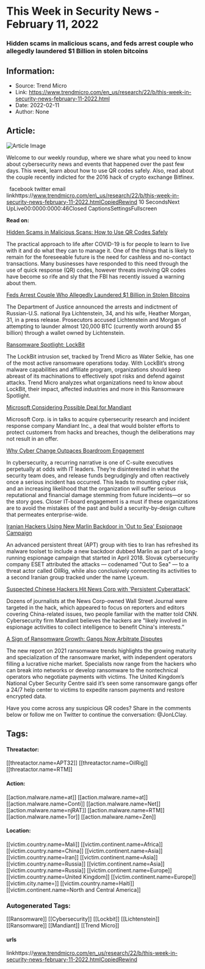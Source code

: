 # This Week in Security News - February 11, 2022
### Hidden scams in malicious scans, and feds arrest couple who allegedly laundered $1 Billion in stolen bitcoins

## Information:
+ Source: Trend Micro
+ Link: https://www.trendmicro.com/en_us/research/22/b/this-week-in-security-news-february-11-2022.html
+ Date: 2022-02-11
+ Author: None


## Article:
![Article Image](https://www.trendmicro.com/content/dam/trendmicro/global/en/research/week-in-security-news.jpg)





Welcome to our weekly roundup, where we share what you need to know about cybersecurity news and events that happened over the past few days. This week, learn about how to use QR codes safely. Also, read about the couple recently indicted for the 2016 hack of crypto exchange Bitfinex.







  facebook twitter email linkhttps://www.trendmicro.com/en\_us/research/22/b/this-week-in-security-news-february-11-2022.htmlCopiedRewind 10 SecondsNext UpLive00:0000:0000:46Closed CaptionsSettingsFullscreen




  

**Read on:**


[Hidden Scams in Malicious Scans: How to Use QR Codes Safely](https://www.trendmicro.com/vinfo/tmr/?/us/security/news/cybercrime-and-digital-threats/hidden-scams-in-malicious-scans-how-to-use-qr-codes-safely)


The practical approach to life after COVID-19 is for people to learn to live with it and do what they can to manage it. One of the things that is likely to remain for the foreseeable future is the need for cashless and no-contact transactions. Many businesses have responded to this need through the use of quick response (QR) codes, however threats involving QR codes have become so rife and sly that the FBI has recently issued a warning about them.


[Feds Arrest Couple Who Allegedly Laundered $1 Billion in Stolen Bitcoins](https://www.vice.com/en/article/4awqbm/feds-arrest-couple-who-allegedly-laundered-dollar1-billion-in-stolen-bitcoins)


The Department of Justice announced the arrests and indictment of Russian-U.S. national Ilya Lichtenstein, 34, and his wife, Heather Morgan, 31, in a press release. Prosecutors accused Lichtenstein and Morgan of attempting to launder almost 120,000 BTC (currently worth around $5 billion) through a wallet owned by Lichtenstein.


[Ransomware Spotlight: LockBit](https://www.trendmicro.com/vinfo/tmr/?/us/security/news/ransomware-spotlight/ransomware-spotlight-lockbit)


The LockBit intrusion set, tracked by Trend Micro as Water Selkie, has one of the most active ransomware operations today. With LockBit’s strong malware capabilities and affiliate program, organizations should keep abreast of its machinations to effectively spot risks and defend against attacks. Trend Micro analyzes what organizations need to know about LockBit, their impact, affected industries and more in this Ransomware Spotlight.


[Microsoft Considering Possible Deal for Mandiant](https://www.bloomberg.com/news/articles/2022-02-08/microsoft-is-said-to-pursue-deal-for-cybersecurity-firm-mandiant)


Microsoft Corp. is in talks to acquire cybersecurity research and incident response company Mandiant Inc., a deal that would bolster efforts to protect customers from hacks and breaches, though the deliberations may not result in an offer.


[Why Cyber Change Outpaces Boardroom Engagement](/en_us/research/22/b/why-cyber-change-outpaces-boardroom-engagement.html)


In cybersecurity, a recurring narrative is one of C-suite executives perpetually at odds with IT leaders. They’re disinterested in what the security team does, and release funds begrudgingly and often reactively once a serious incident has occurred. This leads to mounting cyber risk, and an increasing likelihood that the organization will suffer serious reputational and financial damage stemming from future incidents—or so the story goes. Closer IT-board engagement is a must if these organizations are to avoid the mistakes of the past and build a security-by-design culture that permeates enterprise-wide.


[Iranian Hackers Using New Marlin Backdoor in 'Out to Sea' Espionage Campaign](https://thehackernews.com/2022/02/iranian-hackers-using-new-marlin.html)


An advanced persistent threat (APT) group with ties to Iran has refreshed its malware toolset to include a new backdoor dubbed Marlin as part of a long-running espionage campaign that started in April 2018. Slovak cybersecurity company ESET attributed the attacks — codenamed "Out to Sea" — to a threat actor called OilRig, while also conclusively connecting its activities to a second Iranian group tracked under the name Lyceum.


[Suspected Chinese Hackers Hit News Corp with 'Persistent Cyberattack'](https://www.cnn.com/2022/02/04/tech/news-corp-chinese-hackers/index.html)


Dozens of journalists at the News Corp-owned Wall Street Journal were targeted in the hack, which appeared to focus on reporters and editors covering China-related issues, two people familiar with the matter told CNN. Cybersecurity firm Mandiant believes the hackers are "likely involved in espionage activities to collect intelligence to benefit China's interests.”


[A Sign of Ransomware Growth: Gangs Now Arbitrate Disputes](https://www.washingtonpost.com/politics/a-sign-of-ransomware-growth-gangs-now-arbitrate-disputes/2022/02/09/8b893cf8-89ca-11ec-838f-0cfdf69cce3c_story.html)


The new report on 2021 ransomware trends highlights the growing maturity and specialization of the ransomware market, with independent operators filling a lucrative niche market. Specialists now range from the hackers who can break into networks or develop ransomware to the nontechnical operators who negotiate payments with victims. The United Kingdom’s National Cyber Security Centre said it’s seen some ransomware gangs offer a 24/7 help center to victims to expedite ransom payments and restore encrypted data.


Have you come across any suspicious QR codes? Share in the comments below or follow me on Twitter to continue the conversation: @JonLClay.








## Tags:

#### Threatactor:
[[threatactor.name=APT32]] [[threatactor.name=OilRig]] [[threatactor.name=RTM]]

#### Action:
[[action.malware.name=at]] [[action.malware.name=at]] [[action.malware.name=Conti]] [[action.malware.name=Net]] [[action.malware.name=njRAT]] [[action.malware.name=RTM]] [[action.malware.name=Tor]] [[action.malware.name=Zen]]

#### Location:
[[victim.country.name=Mali]] [[victim.continent.name=Africa]] [[victim.country.name=China]] [[victim.continent.name=Asia]] [[victim.country.name=Iran]] [[victim.continent.name=Asia]] [[victim.country.name=Russia]] [[victim.continent.name=Asia]] [[victim.country.name=Russia]] [[victim.continent.name=Europe]] [[victim.country.name=United Kingdom]] [[victim.continent.name=Europe]] [[victim.city.name=]] [[victim.country.name=Haiti]] [[victim.continent.name=North and Central America]]

### Autogenerated Tags:
[[Ransomware]] [[Cybersecurity]] [[Lockbit]] [[Lichtenstein]] [[Ransomware]] [[Mandiant]] [[Trend Micro]]
#### urls
linkhttps://www.trendmicro.com/en_us/research/22/b/this-week-in-security-news-february-11-2022.htmlCopiedRewind

